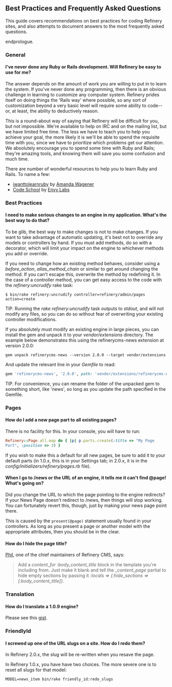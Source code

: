 Best Practices and Frequently Asked Questions
---------------------------------------------

This guide covers recommendations on best practices for coding Refinery
sites,
and also attempts to document answers to the most frequently asked
questions.

endprologue.

### General

#### I've never done any Ruby or Rails development. Will Refinery be easy to use for me?

The answer depends on the amount of work you are willing to put in to
learn the
system. If you've never done any programming, then there is an obvious
challenge
in learning to customize any computer system. Refinery prides itself on
doing
things the 'Rails way' where possible, so any sort of customization
beyond a
very basic level will require some ability to code--or, at least, the
ability to
deductively reason.

This is a round-about way of saying that Refinery will be difficult for
you, but not impossible.
We're available to help on IRC and on the mailing list, but we have
limited free time.
The less we have to teach you to help you achieve your goal, the more
likely it is
we'll be able to spend the requisite time with you, since we have to
prioritize
which problems get our attention. We absolutely encourage you to spend
some time
with Ruby and Rails; they're amazing tools, and knowing them will save
you some
confusion and much time.

There are number of wonderful resources to help you to learn Ruby and
Rails. To name a few:

-   [iwanttolearnruby](http://iwanttolearnruby.com) by [Amanda
    Wagener](http://awagener.com)
-   [Code School](http://codeschool.com) by [Envy
    Labs](http://envylabs.com)

### Best Practices

#### I need to make serious changes to an engine in my application. What's the best way to do that?

To be glib, the best way to make changes is not to make changes.
If you want to take advantage of automatic updating, it's best not to
override
any models or controllers by hand. If you must add methods, do so with a
decorator,
which will limit your impact on the engine to whichever methods you add
or override.

If you need to change how an existing method behaves, consider using a
*before_action*, *alias_method_chain* or similar to get around
changing the method.
If you can't escape this, overwrite the method by redefining it.
In the case of a controller method, you can get easy access to the code
with
the *refinery:uncrudify* rake task:

```shell
$ bin/rake refinery:uncrudify controller=refinery/admin/pages
action=create
```

TIP. Running the *rake refinery:uncrudify* task outputs to *stdout*, and
will not modify any files, so you can do so without fear of overwriting
your existing controller modifications.

If you absolutely must modify an existing engine in large pieces, you
can install
the gem and unpack it to your *vendor/extensions* directory. The example
below
demonstrates this using the refinerycms-news extension at version 2.0.0:

```shell
gem unpack refinerycms-news --version 2.0.0 --target vendor/extensions
```

And update the relevant line in your *Gemfile* to read:

```ruby
gem 'refinerycms-news', '2.0.0', path: 'vendor/extensions/refinerycms-news-2.0.0'
```

TIP. For convenience, you can rename the folder of the unpacked gem to
something short, like 'news', so long as you update the path specified
in the Gemfile.

### Pages

#### How do I add a new page part to all existing pages?

There is no facility for this. In your console, you will have to run:

```ruby
Refinery::Page.all.map do { |p| p.parts.create(:title => "My Page
Part", :position => 3) }
```

If you wish to make this a default for all new pages, be sure to add it
to your
default parts (in 1.0.x, this is in your Settings tab; in 2.0.x, it is
in the
*config/initializers/refinery/pages.rb* file).

#### When I go to /news or the URL of an engine, it tells me it can't find @page! What's going on?

Did you change the URL to which the page pointing to the engine
redirects?
If your News Page doesn't redirect to /news, then things will stop
working.
You can fortunately revert this, though, just by making your news page
point there.

This is caused by the `present(@page)` statement usually found in your
controllers.
As long as you present a page or another model with the appropriate
attributes,
then you should be in the clear.

#### How do I hide the page title?

[Phil](http://p.arndt.io), one of the chief maintainers of Refinery CMS,
says:

> Add a *content_for :body_content_title* block in the template
> you're including from. Just make it blank and tell the
> *_content_page* partial to hide empty sections by passing it
> *:locals => {:hide_sections => [:body_content_title]}*.

### Translation

#### How do I translate a 1.0.9 engine?

Please see this [gist](https://gist.github.com/3649d08ab3c84b24ab52).

### FriendlyId

#### I screwed up one of the URL slugs on a site. How do I redo them?

In Refinery 2.0.x, the slug will be re-written when you resave the page.

In Refinery 1.0.x, you have have two choices. The more severe one is to
reset all
slugs for that model:

```shell
MODEL=news_item bin/rake friendly_id:redo_slugs
```
